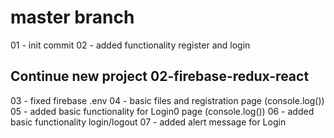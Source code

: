 #   master branch 

01 - init commit 
02 - added functionality register and login

## Continue new project 02-firebase-redux-react

03 - fixed firebase .env
04 - basic files and registration page (console.log())
05 - added basic functionality for Login0 page (console.log())
06 - added basic functionality login/logout
07 - added alert message for Login